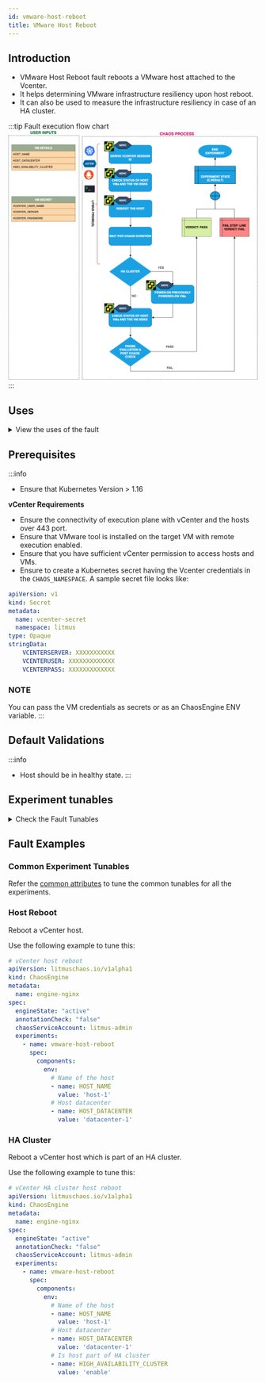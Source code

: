 ```yaml
---
id: vmware-host-reboot
title: VMware Host Reboot
---
```

## Introduction
- VMware Host Reboot fault reboots a VMware host attached to the Vcenter.
- It helps determining VMware infrastructure resiliency upon host reboot.
- It can also be used to measure the infrastructure resiliency in case of an HA cluster.

:::tip Fault execution flow chart
![VMware Host Reboot](./static/images/vmware-host-reboot.png)
:::

## Uses
<details>
<summary>View the uses of the fault</summary>
<div>
This fault has a high blast radius wherein all the VMs under the target host get disrupted.It can be used to measure the impact of host reboot on the VMs and underlying applications. It can be also used to measure the effectiveness of an HA cluster.
</div>
</details>

## Prerequisites
:::info
- Ensure that Kubernetes Version > 1.16 

**vCenter Requirements**
- Ensure the connectivity of execution plane with vCenter and the hosts over 443 port. 
- Ensure that VMware tool is installed on the target VM with remote execution enabled.
- Ensure that you have sufficient vCenter permission to access hosts and VMs.
- Ensure to create a Kubernetes secret having the Vcenter credentials in the `CHAOS_NAMESPACE`. A sample secret file looks like:
```yaml
apiVersion: v1
kind: Secret
metadata:
  name: vcenter-secret
  namespace: litmus
type: Opaque
stringData:
    VCENTERSERVER: XXXXXXXXXXX
    VCENTERUSER: XXXXXXXXXXXXX
    VCENTERPASS: XXXXXXXXXXXXX
```
### NOTE
You can pass the VM credentials as secrets or as an ChaosEngine ENV variable.
:::

## Default Validations
:::info
- Host should be in healthy state.
:::

## Experiment tunables
<details>
    <summary>Check the Fault Tunables</summary>
    <h2>Mandatory Fields</h2>
    <table>
      <tr>
        <th> Variables </th>
        <th> Description </th>
        <th> Notes </th>
      </tr>
      <tr>
        <td> HOST_NAME </td>
        <td> The name of the target host </td>
        <td> Eg. host-1 </td>
      </tr>
      <tr>
        <td> HOST_DATACENTER </td>
        <td> The name of the datacenter to which the host belongs </td>
        <td> Eg. datacenter-1 </td>
      </tr>
      <tr>
        <td> HIGH_AVAILABILITY_CLUSTER </td>
        <td> Whether the host is part of a high availability cluster </td>
        <td> Default value: disable. Supported: disable, enable </td>
      </tr>
    </table>
    <h2>Optional Fields</h2>
    <table>
      <tr>
        <th> Variables </th>
        <th> Description </th>
        <th> Notes </th>
      </tr>
      <tr>
        <td> RAMP_TIME </td>
        <td> Period to wait before and after injection of chaos in sec </td>
        <td> Eg. 30 </td>
      </tr>
    </table>
</details>

## Fault Examples

### Common Experiment Tunables
Refer the [common attributes](../common-tunables-for-all-experiments) to tune the common tunables for all the experiments.

### Host Reboot
Reboot a vCenter host.

Use the following example to tune this:

[embedmd]:# (./static/manifests/vmware-host-reboot/host-reboot.yaml yaml)
```yaml
# vCenter host reboot
apiVersion: litmuschaos.io/v1alpha1
kind: ChaosEngine
metadata:
  name: engine-nginx
spec:
  engineState: "active"
  annotationCheck: "false"
  chaosServiceAccount: litmus-admin
  experiments:
    - name: vmware-host-reboot
      spec:
        components:
          env:
            # Name of the host
            - name: HOST_NAME
              value: 'host-1'
            # Host datacenter
            - name: HOST_DATACENTER
              value: 'datacenter-1'
```

### HA Cluster
Reboot a vCenter host which is part of an HA cluster.

Use the following example to tune this:

[embedmd]:# (./static/manifests/vmware-host-reboot/ha-host-reboot.yaml yaml)
```yaml
# vCenter HA cluster host reboot
apiVersion: litmuschaos.io/v1alpha1
kind: ChaosEngine
metadata:
  name: engine-nginx
spec:
  engineState: "active"
  annotationCheck: "false"
  chaosServiceAccount: litmus-admin
  experiments:
    - name: vmware-host-reboot
      spec:
        components:
          env:
            # Name of the host
            - name: HOST_NAME
              value: 'host-1'
            # Host datacenter
            - name: HOST_DATACENTER
              value: 'datacenter-1'
            # Is host part of HA cluster
            - name: HIGH_AVAILABILITY_CLUSTER
              value: 'enable'
```
